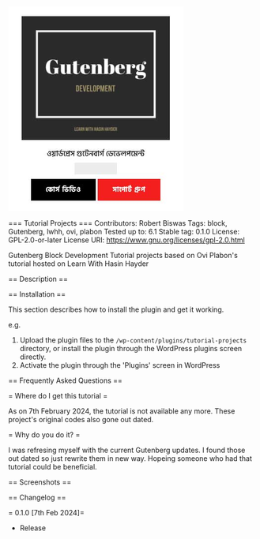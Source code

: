 ![LWHH - Gutenberg](/assets/lwhh-gutenberg-screen.jpg)

=== Tutorial Projects ===
Contributors: Robert Biswas
Tags: block, Gutenberg, lwhh, ovi, plabon
Tested up to: 6.1
Stable tag: 0.1.0
License: GPL-2.0-or-later
License URI: https://www.gnu.org/licenses/gpl-2.0.html

Gutenberg Block Development Tutorial projects based on Ovi Plabon's tutorial hosted on Learn With Hasin Hayder

== Description ==

== Installation ==

This section describes how to install the plugin and get it working.

e.g.

1. Upload the plugin files to the `/wp-content/plugins/tutorial-projects` directory, or install the plugin through the WordPress plugins screen directly.
1. Activate the plugin through the 'Plugins' screen in WordPress

== Frequently Asked Questions ==

= Where do I get this tutorial =

As on 7th February 2024, the tutorial is not available any more. These project's original codes also gone out dated.

= Why do you do it? =

I was refresing myself with the current Gutenberg updates. I found those out dated so just rewrite them in new way. Hopeing someone who had that tutorial could be beneficial.

== Screenshots ==

== Changelog ==

= 0.1.0 [7th Feb 2024]=

- Release
